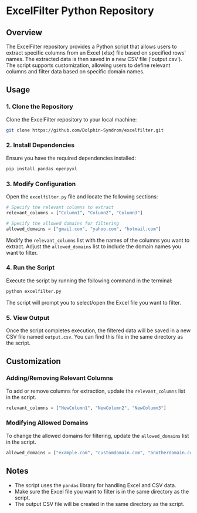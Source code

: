 # ExcelFilter Python Repository

## Overview

The ExcelFilter repository provides a Python script that allows users to extract specific columns from an Excel (xlsx) file based on specified rows' names. The extracted data is then saved in a new CSV file ('output.csv'). The script supports customization, allowing users to define relevant columns and filter data based on specific domain names.

## Usage

### 1. Clone the Repository

Clone the ExcelFilter repository to your local machine:

```bash
git clone https://github.com/Dolphin-Syndrom/excelfilter.git
```

### 2. Install Dependencies

Ensure you have the required dependencies installed:

```bash
pip install pandas openpyxl
```

### 3. Modify Configuration

Open the `excelfilter.py` file and locate the following sections:

```python
# Specify the relevant columns to extract
relevant_columns = ["Column1", "Column2", "Column3"]

# Specify the allowed domains for filtering
allowed_domains = ["gmail.com", "yahoo.com", "hotmail.com"]
```

Modify the `relevant_columns` list with the names of the columns you want to extract. Adjust the `allowed_domains` list to include the domain names you want to filter.

### 4. Run the Script

Execute the script by running the following command in the terminal:

```bash
python excelfilter.py
```

The script will prompt you to select/open the Excel file you want to filter.

### 5. View Output

Once the script completes execution, the filtered data will be saved in a new CSV file named `output.csv`. You can find this file in the same directory as the script.

## Customization

### Adding/Removing Relevant Columns

To add or remove columns for extraction, update the `relevant_columns` list in the script.

```python
relevant_columns = ["NewColumn1", "NewColumn2", "NewColumn3"]
```

### Modifying Allowed Domains

To change the allowed domains for filtering, update the `allowed_domains` list in the script.

```python
allowed_domains = ["example.com", "customdomain.com", "anotherdomain.com"]
```

## Notes

- The script uses the `pandas` library for handling Excel and CSV data.
- Make sure the Excel file you want to filter is in the same directory as the script.
- The output CSV file will be created in the same directory as the script.
